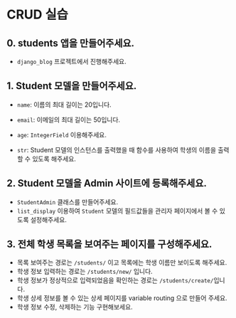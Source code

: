 # CRUD 실습

## 0. students 앱을 만들어주세요.

- `django_blog` 프로젝트에서 진행해주세요.



## 1. Student 모델을 만들어주세요.

- `name`: 이름의 최대 길이는 20입니다.
- `email`: 이메일의 최대 길이는 50입니다.
- `age`: `IntegerField` 이용해주세요.

- `str`:  Student 모델의 인스턴스를 출력했을 때 함수를 사용하여 학생의 이름을 출력할 수 있도록 해주세요.



## 2. Student 모델을 Admin 사이트에 등록해주세요.

- `StudentAdmin` 클래스를 만들어주세요.
- `list_display` 이용하여 `Student` 모델의 필드값들을 관리자 페이지에서 볼 수 있도록 설정해주세요.



## 3. 전체 학생 목록을 보여주는 페이지를 구성해주세요.

- 목록 보여주는 경로는 `/students/` 이고 목록에는 학생 이름만 보이도록 해주세요.
- 학생 정보 입력하는 경로는 `/students/new/` 입니다.
- 학생 정보가 정상적으로 입력되었음을 확인하는 경로는 `/students/create/`입니다.
- 학생 상세 정보를 볼 수 있는 상세 페이지를 variable routing 으로 만들어 주세요.
- 학생 정보 수정, 삭제하는 기능 구현해보세요.
